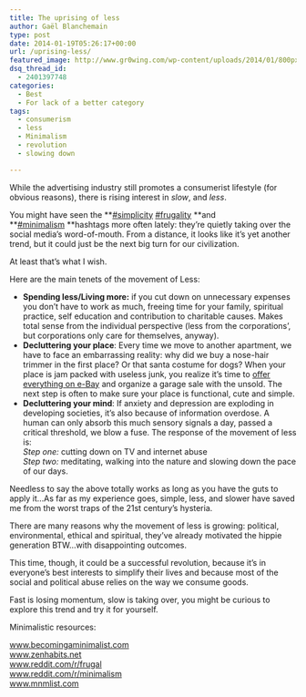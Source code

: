```yaml
---
title: The uprising of less
author: Gaël Blanchemain
type: post
date: 2014-01-19T05:26:17+00:00
url: /uprising-less/
featured_image: http://www.gr0wing.com/wp-content/uploads/2014/01/800px-Bedouin_Tent_Syrian_Desert_5079932783.jpg
dsq_thread_id:
  - 2401397748
categories:
  - Best
  - For lack of a better category
tags:
  - consumerism
  - less
  - Minimalism
  - revolution
  - slowing down

---
```

While the advertising industry still promotes a consumerist lifestyle (for obvious reasons), there is rising interest in _slow_, and _less_.

You might have seen the **<a href="https://twitter.com/search?q=%23simplicity&src=hash" target="_blank">#simplicity</a> <a href="https://twitter.com/search?q=%23frugality&src=typd" target="_blank">#frugality</a> **and **<a href="https://twitter.com/search?q=%23minimalism&src=typd" target="_blank">#minimalism</a> **hashtags more often lately: they&#8217;re quietly taking over the social media&#8217;s word-of-mouth. From a distance, it looks like it&#8217;s yet another trend, but it could just be the next big turn for our civilization.

At least that&#8217;s what I wish.

Here are the main tenets of the movement of Less:

  * **Spending less/Living more:** if you cut down on unnecessary expenses you don&#8217;t have to work as much, freeing time for your family, spiritual practice, self education and contribution to charitable causes. Makes total sense from the individual perspective (less from the corporations&#8217;, but corporations only care for themselves, anyway).
  * **Decluttering your place**: Every time we move to another apartment, we have to face an embarrassing reality: why did we buy a nose-hair trimmer in the first place? Or that santa costume for dogs? When your place is jam packed with useless junk, you realize it&#8217;s time to <a href="http://zenhabits.net/ebay-guide/" target="_blank">offer everything on e-Bay</a> and organize a garage sale with the unsold. The next step is often to make sure your place is functional, cute and simple.
  * **Decluttering your mind**: If anxiety and depression are exploding in developing societies, it&#8217;s also because of information overdose. A human can only absorb this much sensory signals a day, passed a critical threshold, we blow a fuse. The response of the movement of less is:  
    _Step one:_ cutting down on TV and internet abuse  
    _Step two:_ meditating, walking into the nature and slowing down the pace of our days.

Needless to say the above totally works as long as you have the guts to apply it&#8230;As far as my experience goes, simple, less, and slower have saved me from the worst traps of the 21st century&#8217;s hysteria.

There are many reasons why the movement of less is growing: political, environmental, ethical and spiritual, they&#8217;ve already motivated the hippie generation BTW&#8230;with disappointing outcomes.

This time, though, it could be a successful revolution, because it&#8217;s in everyone&#8217;s best interests to simplify their lives and because most of the social and political abuse relies on the way we consume goods.

Fast is losing momentum, slow is taking over, you might be curious to explore this trend and try it for yourself.

Minimalistic resources:

<a href="http://www.becomingaminimalist.com" target="_blank">www.becomingaminimalist.com</a>  
<a href="http://www.zenhabits.net" target="_blank">www.zenhabits.net</a>  
<a href="http://www.reddit.com/r/frugal" target="_blank">www.reddit.com/r/frugal</a>  
<a href="http://www.reddit.com/r/minimalism" target="_blank">www.reddit.com/r/minimalism</a>  
<a href="http://www.mnmlist.com" target="_blank">www.mnmlist.com</a>

<!-- Mailchimp for WordPress v4.7.4 - https://wordpress.org/plugins/mailchimp-for-wp/ -->

<!-- / Mailchimp for WordPress Plugin -->